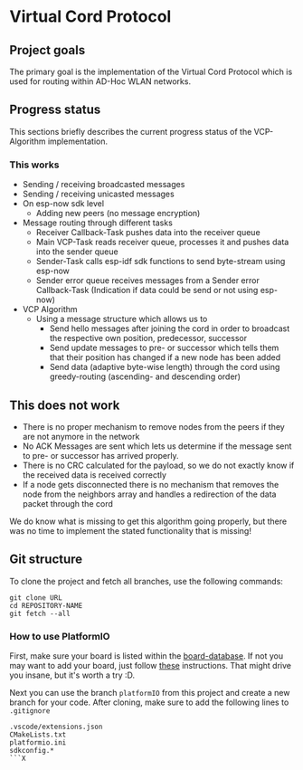 # Virtual Cord Protocol 

## Project goals 

The primary goal is the implementation of the Virtual Cord Protocol which is used for routing within AD-Hoc WLAN networks. 

## Progress status

This sections briefly describes the current progress status of the VCP-Algorithm implementation. 

### This works

* Sending / receiving broadcasted messages 
* Sending / receiving unicasted messages
* On esp-now sdk level
  * Adding new peers (no message encryption)
* Message routing through different tasks
  * Receiver Callback-Task pushes data into the receiver queue
  * Main VCP-Task reads receiver queue, processes it and pushes data into the sender queue 
  * Sender-Task calls esp-idf sdk functions to send byte-stream using esp-now
  * Sender error queue receives messages from a Sender error Callback-Task (Indication if data could be send or not using esp-now)
* VCP Algorithm
  * Using a message structure which allows us to
    * Send hello messages after joining the cord in order to broadcast the respective own position, predecessor, successor
    * Send update messages to pre- or successor which tells them that their position has changed if a new node has been added
    * Send data (adaptive byte-wise length) through the cord using greedy-routing (ascending- and descending order)

## This does not work

* There is no proper mechanism to remove nodes from the peers if they are not anymore in the network
* No ACK Messages are sent which lets us determine if the message sent to pre- or successor has arrived properly. 
* There is no CRC calculated for the payload, so we do not exactly know if the received data is received correctly
* If a node gets disconnected there is no mechanism that removes the node from the neighbors array and handles a redirection of the data packet through the cord 

We do know what is missing to get this algorithm going properly, but there was no time to implement the stated functionality that is missing! 

## Git structure

To clone the project and fetch all branches, use the following commands:

```shell
git clone URL
cd REPOSITORY-NAME
git fetch --all
```

### How to use PlatformIO

First, make sure your board is listed within the [board-database](https://docs.platformio.org/en/latest/boards/index.html#espressif-32). If not you may want to add your board, just follow [these](https://docs.platformio.org/en/latest/platforms/creating_board.html) instructions. That might drive you insane, but it's worth a try :D. 

Next you can use the branch `platformIO` from this project and create a new branch for your code. After cloning, make sure to add the following lines to `.gitignore` 

```
.vscode/extensions.json
CMakeLists.txt
platformio.ini
sdkconfig.*
```X 